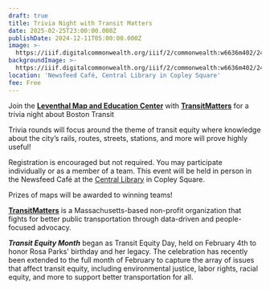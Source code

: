 ```yaml
---
draft: true
title: Trivia Night with Transit Matters
date: 2025-02-25T23:00:00.000Z
publishDate: 2024-12-11T05:00:00.000Z
image: >-
  https://iiif.digitalcommonwealth.org/iiif/2/commonwealth:w6636m402/2431,694,4557,4720/1200,/0/default.jpg
backgroundImage: >-
  https://iiif.digitalcommonwealth.org/iiif/2/commonwealth:w6636m402/2431,694,4557,4720/1200,/0/default.jpg
location: 'Newsfeed Café, Central Library in Copley Square'
fee: Free
---
```


Join the **[Leventhal Map and Education Center](https://www.leventhalmap.org/)** with **[TransitMatters](https://transitmatters.org/)** for a trivia night about Boston Transit

Trivia rounds will focus around the theme of transit equity where knowledge about the city’s rails, routes, streets, stations, and more will prove highly useful!

Registration is encouraged but not required. You may participate individually or as a member of a team. This event will be held in person in the Newsfeed Café at the [Central Library](https://www.bpl.org/locations/3/) in Copley Square.

Prizes of maps will be awarded to winning teams!

**[TransitMatters](https://transitmatters.org/)** is a Massachusetts-based non-profit organization that fights for better public transportation through data-driven and people-focused advocacy.

***Transit Equity Month*** began as Transit Equity Day, held on February 4th to honor Rosa Parks' birthday and her legacy. The celebration has recently been extended to the full month of February to capture the array of issues that affect transit equity, including environmental justice, labor rights, racial equity, and more to support better transportation for all.
